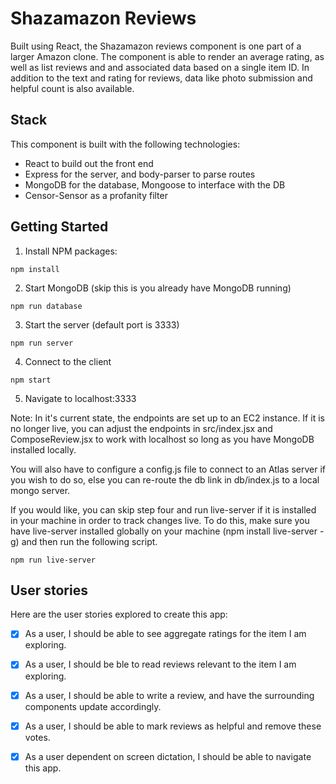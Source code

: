# Shazamazon Reviews

Built using React, the Shazamazon reviews component is one part of a larger Amazon clone. The component is able to render an average rating, as well as list reviews and and associated data based on a single item ID. In addition to the text and rating for reviews, data like photo submission and helpful count is also available. 



## Stack

This component is built with the following technologies:

- React to build out the front end
- Express for the server, and body-parser to parse routes
- MongoDB for the database, Mongoose to interface with the DB
- Censor-Sensor as a profanity filter



## Getting Started
1. Install NPM packages:
```
npm install
```
2. Start MongoDB (skip this is you already have MongoDB running)
```
npm run database
```
3. Start the server (default port is 3333)
```
npm run server
```
4. Connect to the client
```
npm start
```
5. Navigate to localhost:3333

Note: In it's current state, the endpoints are set up to an EC2 instance. If it is no longer live, you can adjust the endpoints in src/index.jsx and ComposeReview.jsx to work with localhost so long as you have MongoDB installed locally. 

You will also have to configure a config.js file to connect to an Atlas server if you wish to do so, else you can re-route the db link in db/index.js to a local mongo server.

If you would like, you can skip step four and run live-server if it is installed in your machine in order to track changes live. To do this, make sure you have live-server installed globally on your machine (npm install live-server -g) and then run the following script.
```
npm run live-server
```



## User stories

Here are the user stories explored to create this app:

- [X] As a user, I should be able to see aggregate ratings for the item I am exploring.
- [X] As a user, I should be ble to read reviews relevant to the item I am exploring.
- [X] As a user, I should be able to write a review, and have the surrounding components update accordingly.
- [X] As a user, I should be able to mark reviews as helpful and remove these votes.
- [X] As a user dependent on screen dictation, I should be able to navigate this app. 

